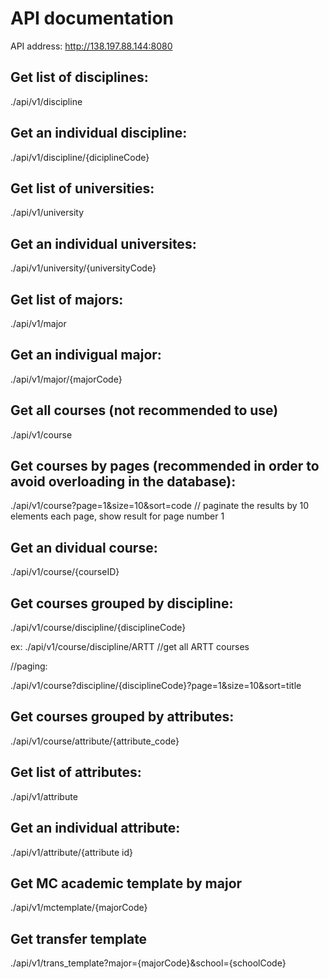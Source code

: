 # API documentation

API address: http://138.197.88.144:8080


## Get list of disciplines:

./api/v1/discipline

## Get an individual discipline:

./api/v1/discipline/{diciplineCode}

## Get list of universities:

./api/v1/university

## Get an individual universites:

./api/v1/university/{universityCode}

## Get list of majors:

./api/v1/major

## Get an indivigual major:

./api/v1/major/{majorCode}

## Get all courses (not recommended to use)

./api/v1/course

## Get courses by pages (recommended in order to avoid overloading in the database):

./api/v1/course?page=1&size=10&sort=code // paginate the results by 10 elements each page, show result for page number 1

## Get an dividual course:

./api/v1/course/{courseID}

## Get courses grouped by discipline:

./api/v1/course/discipline/{disciplineCode}

ex: ./api/v1/course/discipline/ARTT  //get all ARTT courses

//paging:

./api/v1/course?discipline/{disciplineCode}?page=1&size=10&sort=title



## Get courses grouped by attributes:

./api/v1/course/attribute/{attribute_code}

## Get list of attributes:

./api/v1/attribute

## Get an individual attribute:

./api/v1/attribute/{attribute id}

## Get MC academic template by major

./api/v1/mctemplate/{majorCode}

## Get transfer template

./api/v1/trans_template?major={majorCode}&school={schoolCode}